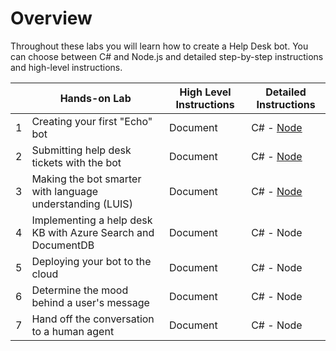 # Overview

Throughout these labs you will learn how to create a Help Desk bot. You can choose between C# and Node.js and detailed step-by-step instructions and high-level instructions.

|   | Hands-on Lab                                                    | High Level Instructions | Detailed Instructions                              |
|---|-----------------------------------------------------------------|-------------------------|----------------------------------------------------|
| 1 | Creating your first "Echo" bot                                  | Document                | C# - [Node](./Node/scenario1-EchoBot.md)           |
| 2 | Submitting help desk tickets with the bot                       | Document                | C# - [Node](./Node/scenario2-TicketSubmission.md)  |
| 3 | Making the bot smarter with language understanding (LUIS)       | Document                | C# - [Node](./Node/scenario3-Luis.md)              |
| 4 | Implementing a help desk KB with Azure Search and DocumentDB    | Document                | C# - Node                                          |
| 5 | Deploying your bot to the cloud                                 | Document                | C# - Node                                          |
| 6 | Determine the mood behind a user's message                      | Document                | C# - Node                                          |
| 7 | Hand off the conversation to a human agent                      | Document                | C# - Node                                          |
           